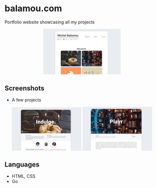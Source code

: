# balamou.com

  Portfolio website showcasing all my projects

  <p align="center">
    <img src="static/images/readme/main.png" width="50%"/>
  </p>

## Screenshots

  - A few projects

  <p align="center">
  <img src="static/images/readme/indulge.png" width="45%"/> <img src="static/images/readme/playr.png" width="45%"/>
  </p>

## Languages

  - HTML, CSS
  - Go

